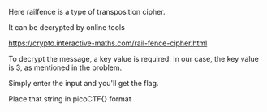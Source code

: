 Here railfence is a type of transposition cipher.

It can be decrypted by online tools

https://crypto.interactive-maths.com/rail-fence-cipher.html

To decrypt the message, a key value is required. In our case, the key value is 3, as mentioned in the problem.

Simply enter the input and you'll get the flag.

Place that string in picoCTF{} format
